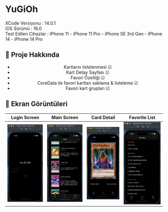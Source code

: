 # YuGiOh

XCode Versiyonu : 14.0.1<br>
iOS Sürümü : 16.0<br>
Test Edilen Cihazlar : iPhone 11 - iPhone 11 Pro - iPhone SE 3rd Gen - iPhone 14 - iPhone 14 Pro<br>
## :star2: Proje Hakkında
<div align="center"> 
<ul>
<li>
Kartların listelenmesi &#x2611;
</li>
<li>
Kart Detay Sayfası &#x2611;
</li>
<li>
Favori Özelliği &#x2611;
</li>
<li>
CoreData ile favori kartları saklama & listeleme &#x2611;
</li>
<li>
Favori kart grupları &#x2611;
</li>

</ul>

</div>


## :star2: Ekran Görüntüleri 

Login Screen | Main Screen | Card Detail | Favorite List
:-------------------------: | :-------------------------: | :-------------------------: | :-------------------------:
![Preview](https://github.com/Furkansarip/Yu-Gi-Oh/blob/main/Screenshots/loginScreen.png) | ![Preview](https://github.com/Furkansarip/Yu-Gi-Oh/blob/main/Screenshots/mainScreen.png) | ![Preview](https://github.com/Furkansarip/Yu-Gi-Oh/blob/main/Screenshots/cardDetail.png) | ![Preview](https://github.com/Furkansarip/Yu-Gi-Oh/blob/main/Screenshots/favorites.png)
